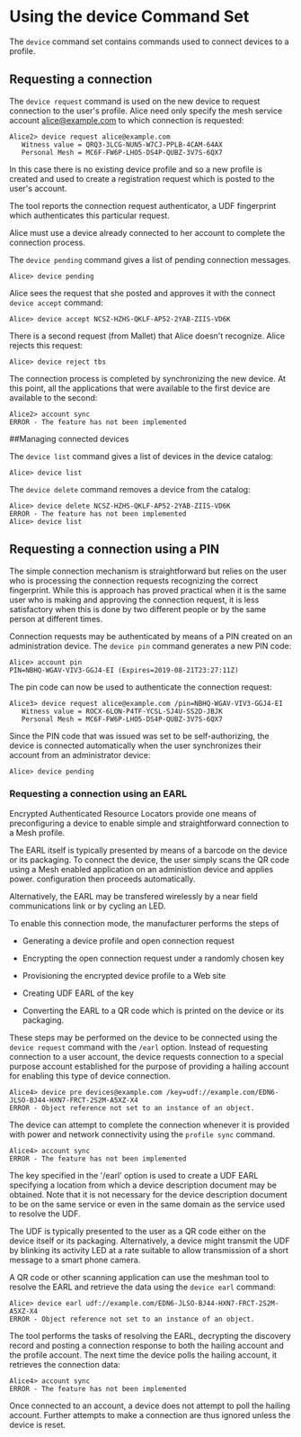 
# Using the device Command Set

The `device` command set contains commands used to connect devices to a 
profile.

## Requesting a connection

The `device request` command is used on the new device 
to request connection to the user's profile. Alice need only specify 
the mesh service account alice@example.com to which connection is requested:


````
Alice2> device request alice@example.com
   Witness value = QRQ3-3LCG-NUN5-W7CJ-PPLB-4CAM-64AX
   Personal Mesh = MC6F-FW6P-LHO5-DS4P-QUBZ-3V7S-6QX7
````

In this case there is no existing device profile and so a new profile is
created and used to create a registration request which is posted to the user's 
account.

The tool reports the connection request authenticator, a UDF fingerprint which
authenticates this particular request.

Alice must use a device already connected to her account to
complete the connection process.

The `device pending` command gives a list of pending connection
messages.


````
Alice> device pending
````

Alice sees the request that she posted and approves it with the connect
`device accept` command:


````
Alice> device accept NCSZ-HZHS-QKLF-AP52-2YAB-ZIIS-VD6K
````

There is a second request (from Mallet) that Alice doesn't recognize. Alice rejects this
request:


````
Alice> device reject tbs
````

The connection process is completed by synchronizing the new device. At this point,
all the applications that were available to the first device are available to the
second:


````
Alice2> account sync
ERROR - The feature has not been implemented
````

##Managing connected devices

The `device list` command gives a list of devices in the device 
catalog:


````
Alice> device list
````

The `device delete` command removes a device from the catalog:


````
Alice> device delete NCSZ-HZHS-QKLF-AP52-2YAB-ZIIS-VD6K
ERROR - The feature has not been implemented
Alice> device list
````


## Requesting a connection using a PIN

The simple connection mechanism is straightforward but relies on the user who is
processing the connection requests recognizing the correct fingerprint. While this
is approach has proved practical when it is the same user who is making and 
approving the connection request, it is less satisfactory when this is done
by two different people or by the same person at different times.

Connection requests may be authenticated by means of a PIN created on an 
administration device. The `device pin` command generates
a new PIN code:


````
Alice> account pin
PIN=NBHQ-WGAV-VIV3-GGJ4-EI (Expires=2019-08-21T23:27:11Z)
````

The pin code can now be used to authenticate the connection request:


````
Alice3> device request alice@example.com /pin=NBHQ-WGAV-VIV3-GGJ4-EI
   Witness value = ROCX-6LON-P4TF-YCSL-SJ4U-SS2D-JBJK
   Personal Mesh = MC6F-FW6P-LHO5-DS4P-QUBZ-3V7S-6QX7
````

Since the PIN code that was issued was set to be self-authorizing, the device
is connected automatically when the user synchronizes their account from an 
administrator device:


````
Alice> device pending
````


### Requesting a connection using an EARL

Encrypted Authenticated Resource Locators provide one means of preconfiguring
a device to enable simple and straightforward connection to a Mesh profile.

The EARL itself is typically presented by means of a barcode on the device
or its packaging. To connect the device, the user simply scans the QR code using
a Mesh enabled application on an administion device and applies power.
configuration then proceeds automatically.

Alternatively, the EARL may be transfered wirelessly by a near field 
communications link or by cycling an LED.

To enable this connection mode, the manufacturer performs the steps of

* Generating a device profile and open connection request

* Encrypting the open connection request under a randomly chosen key

* Provisioning the encrypted device profile to a Web site

* Creating UDF EARL of the key

* Converting the EARL to a QR code which is printed on the device or its packaging.

These steps may be performed on the device to be connected using the 
`device request` command with the `/earl` option. Instead of requesting
connection to a user account, the device requests connection to a special purpose
account established for the purpose of providing a hailing account for enabling
this type of device connection.


````
Alice4> device pre devices@example.com /key=udf://example.com/EDN6-JLSO-BJ44-HXN7-FRCT-2S2M-A5XZ-X4
ERROR - Object reference not set to an instance of an object.
````

The device can attempt to complete the connection whenever it is provided with power 
and network connectivity using the `profile sync` command.


````
Alice4> account sync
ERROR - The feature has not been implemented
````

The key specified in the '/earl' option is used to create a UDF EARL specifying a 
location from which a device description document may be obtained. Note that 
it is not necessary for the device description document to be on the same service 
or even in the same domain as the service used to resolve the UDF.

The UDF is typically presented to the user as a QR code either on the device itself 
or its packaging. Alternatively, a device might transmit the UDF by blinking its 
activity LED at a rate suitable to allow transmission of a short message to a 
smart phone camera.

A QR code or other scanning application can use the meshman tool to resolve the EARL 
and retrieve the data using the `device earl` command:


````
Alice> device earl udf://example.com/EDN6-JLSO-BJ44-HXN7-FRCT-2S2M-A5XZ-X4
ERROR - Object reference not set to an instance of an object.
````

The tool performs the tasks of resolving the EARL, decrypting the discovery record
and posting a connection response to both the hailing account and the profile account.
The next time the device polls the hailing account, it retrieves the connection data:


````
Alice4> account sync
ERROR - The feature has not been implemented
````

Once connected to an account, a device does not attempt to poll the hailing account. 
Further attempts to make a connection are thus ignored unless the device is 
reset.


